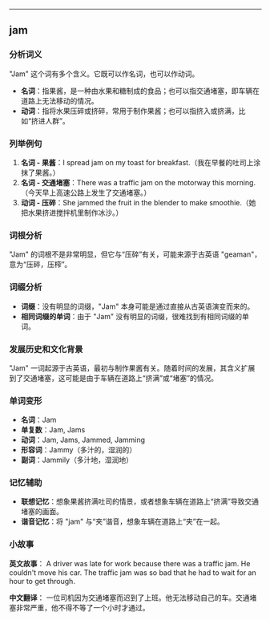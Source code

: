 
---------------
## jam
### 分析词义
"Jam" 这个词有多个含义。它既可以作名词，也可以作动词。

- **名词**：指果酱，是一种由水果和糖制成的食品；也可以指交通堵塞，即车辆在道路上无法移动的情况。
- **动词**：指将水果压碎或挤碎，常用于制作果酱；也可以指挤入或挤满，比如“挤进人群”。

### 列举例句
1. **名词 - 果酱**：I spread jam on my toast for breakfast.（我在早餐的吐司上涂抹了果酱。）
2. **名词 - 交通堵塞**：There was a traffic jam on the motorway this morning.（今天早上高速公路上发生了交通堵塞。）
3. **动词 - 压碎**：She jammed the fruit in the blender to make smoothie.（她把水果挤进搅拌机里制作冰沙。）

### 词根分析
"Jam" 的词根不是非常明显，但它与“压碎”有关，可能来源于古英语 "geaman"，意为“压碎，压榨”。

### 词缀分析
- **词缀**：没有明显的词缀，"Jam" 本身可能是通过直接从古英语演变而来的。
- **相同词缀的单词**：由于 "Jam" 没有明显的词缀，很难找到有相同词缀的单词。

### 发展历史和文化背景
"Jam" 一词起源于古英语，最初与制作果酱有关。随着时间的发展，其含义扩展到了交通堵塞，这可能是由于车辆在道路上“挤满”或“堵塞”的情况。

### 单词变形
- **名词**：Jam
- **单复数**：Jam, Jams
- **动词**：Jam, Jams, Jammed, Jamming
- **形容词**：Jammy（多汁的，湿润的）
- **副词**：Jammily（多汁地，湿润地）

### 记忆辅助
- **联想记忆**：想象果酱挤满吐司的情景，或者想象车辆在道路上“挤满”导致交通堵塞的画面。
- **谐音记忆**：将 "jam" 与“夹”谐音，想象车辆在道路上“夹”在一起。

### 小故事
**英文故事**：
A driver was late for work because there was a traffic jam. He couldn't move his car. The traffic jam was so bad that he had to wait for an hour to get through.

**中文翻译**：
一位司机因为交通堵塞而迟到了上班。他无法移动自己的车。交通堵塞非常严重，他不得不等了一个小时才通过。

